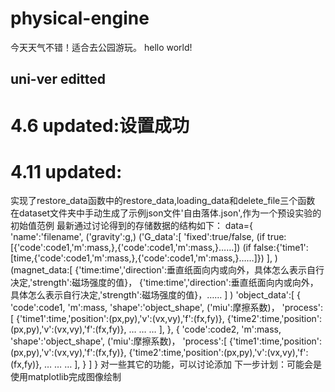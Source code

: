 # physical-engine
今天天气不错！适合去公园游玩。
hello world!
## uni-ver editted
# 4.6 updated:设置成功
# 4.11 updated:
实现了restore_data函数中的restore_data,loading_data和delete_file三个函数
在dataset文件夹中手动生成了示例json文件'自由落体.json',作为一个预设实验的初始值范例
最新通过讨论得到的存储数据的结构如下：
data={
    'name':'filename',
    ('gravity':g,)
    ('G_data':[
            'fixed':true/false,
            (if true:[{'code':code1,'m':mass,},{'code':code1,'m':mass,}……])
            (if false:{'time1':[time,{'code':code1,'m':mass,},{'code':code1,'m':mass,}……]})
        ],
    )
    (magnet_data:[
            {'time:time','direction':垂直纸面向内或向外，具体怎么表示自行决定,'strength':磁场强度的值}，
            {'time:time','direction':垂直纸面向内或向外，具体怎么表示自行决定,'strength':磁场强度的值}，……
        ]
    )
    'object_data':[
        {
            'code':code1,
            'm':mass,
            'shape':'object_shape',
            ('miu':摩擦系数)，
            'process':[
                {'time1':time,'position':(px,py),'v':(vx,vy),'f':(fx,fy)},
                {'time2':time,'position':(px,py),'v':(vx,vy),'f':(fx,fy)},
                …
                …
                …
            ],
        },
        {
            'code':code2,
            'm':mass,
            'shape':'object_shape',
            ('miu':摩擦系数)，
            'process':[
                {'time1':time,'position':(px,py),'v':(vx,vy),'f':(fx,fy)},
                {'time2':time,'position':(px,py),'v':(vx,vy),'f':(fx,fy)},
                …
                …
                …
            ],
        }
    ]
}
对一些其它的功能，可以讨论添加
下一步计划：可能会是使用matplotlib完成图像绘制
